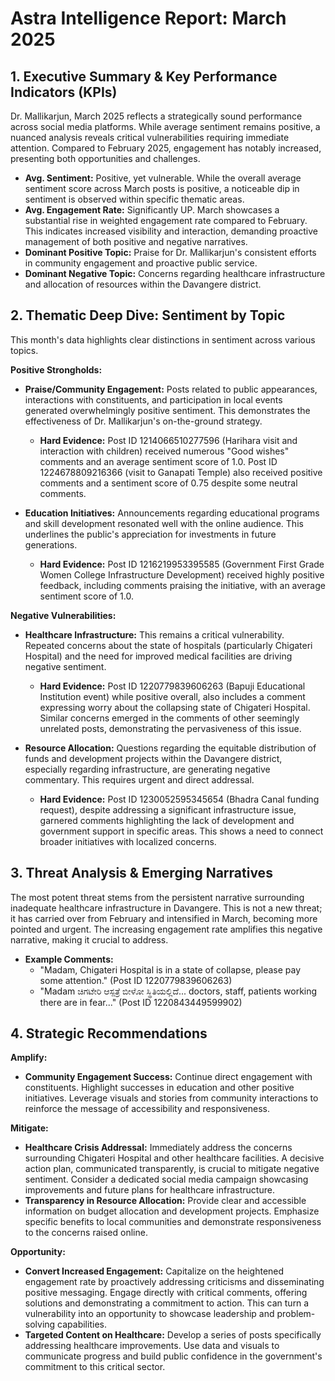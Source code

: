 # Astra Intelligence Report: March 2025

## 1. Executive Summary & Key Performance Indicators (KPIs)

Dr. Mallikarjun, March 2025 reflects a strategically sound performance across social media platforms. While average sentiment remains positive, a nuanced analysis reveals critical vulnerabilities requiring immediate attention. Compared to February 2025, engagement has notably increased, presenting both opportunities and challenges.

* **Avg. Sentiment:**  Positive, yet vulnerable. While the overall average sentiment score across March posts is positive, a noticeable dip in sentiment is observed within specific thematic areas.
* **Avg. Engagement Rate:** Significantly UP.  March showcases a substantial rise in weighted engagement rate compared to February. This indicates increased visibility and interaction, demanding proactive management of both positive and negative narratives.
* **Dominant Positive Topic:** Praise for Dr. Mallikarjun's consistent efforts in community engagement and proactive public service.
* **Dominant Negative Topic:**  Concerns regarding healthcare infrastructure and allocation of resources within the Davangere district.

## 2. Thematic Deep Dive: Sentiment by Topic

This month's data highlights clear distinctions in sentiment across various topics.

**Positive Strongholds:**

* **Praise/Community Engagement:**  Posts related to public appearances, interactions with constituents, and participation in local events generated overwhelmingly positive sentiment. This demonstrates the effectiveness of Dr. Mallikarjun's on-the-ground strategy.
    * **Hard Evidence:** Post ID 1214066510277596 (Harihara visit and interaction with children) received numerous "Good wishes" comments and an average sentiment score of 1.0.  Post ID 1224678809216366 (visit to Ganapati Temple) also received positive comments and a sentiment score of 0.75 despite some neutral comments.

* **Education Initiatives:**  Announcements regarding educational programs and skill development resonated well with the online audience. This underlines the public's appreciation for investments in future generations.
    * **Hard Evidence:** Post ID 1216219953395585 (Government First Grade Women College Infrastructure Development) received highly positive feedback, including comments praising the initiative, with an average sentiment score of 1.0.


**Negative Vulnerabilities:**

* **Healthcare Infrastructure:**  This remains a critical vulnerability. Repeated concerns about the state of hospitals (particularly Chigateri Hospital) and the need for improved medical facilities are driving negative sentiment.
    * **Hard Evidence:** Post ID 1220779839606263 (Bapuji Educational Institution event) while positive overall, also includes a comment expressing worry about the collapsing state of Chigateri Hospital. Similar concerns emerged in the comments of other seemingly unrelated posts, demonstrating the pervasiveness of this issue.

* **Resource Allocation:**  Questions regarding the equitable distribution of funds and development projects within the Davangere district, especially regarding infrastructure, are generating negative commentary. This requires urgent and direct addressal.
    * **Hard Evidence:** Post ID 1230052595345654 (Bhadra Canal funding request), despite addressing a significant infrastructure issue, garnered comments highlighting the lack of development and government support in specific areas.  This shows a need to connect broader initiatives with localized concerns.


## 3. Threat Analysis & Emerging Narratives

The most potent threat stems from the persistent narrative surrounding inadequate healthcare infrastructure in Davangere. This is not a new threat; it has carried over from February and intensified in March, becoming more pointed and urgent.  The increasing engagement rate amplifies this negative narrative, making it crucial to address.

* **Example Comments:**
    * "Madam, Chigateri Hospital is in a state of collapse, please pay some attention." (Post ID 1220779839606263)
    * "Madam ಚಿಗಟೇರಿ ಆಸ್ಪತ್ರೆ ಬೀಳೋ ಸ್ಥಿತಿಯಲ್ಲಿದೆ... doctors, staff, patients working there are in fear..." (Post ID 1220843449599902)


## 4. Strategic Recommendations

**Amplify:**

* **Community Engagement Success:** Continue direct engagement with constituents. Highlight successes in education and other positive initiatives. Leverage visuals and stories from community interactions to reinforce the message of accessibility and responsiveness.

**Mitigate:**

* **Healthcare Crisis Addressal:**  Immediately address the concerns surrounding Chigateri Hospital and other healthcare facilities. A decisive action plan, communicated transparently, is crucial to mitigate negative sentiment.  Consider a dedicated social media campaign showcasing improvements and future plans for healthcare infrastructure.
* **Transparency in Resource Allocation:**  Provide clear and accessible information on budget allocation and development projects.  Emphasize specific benefits to local communities and demonstrate responsiveness to the concerns raised online.

**Opportunity:**

* **Convert Increased Engagement:** Capitalize on the heightened engagement rate by proactively addressing criticisms and disseminating positive messaging.  Engage directly with critical comments, offering solutions and demonstrating a commitment to action. This can turn a vulnerability into an opportunity to showcase leadership and problem-solving capabilities.
* **Targeted Content on Healthcare:** Develop a series of posts specifically addressing healthcare improvements. Use data and visuals to communicate progress and build public confidence in the government's commitment to this critical sector.
